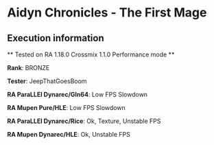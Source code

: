 # Aidyn Chronicles - The First Mage 

## Execution information

** Tested on RA 1.18.0 Crossmix 1.1.0 Performance mode **

**Rank**: BRONZE

**Tester**: JeepThatGoesBoom


**RA ParaLLEl Dynarec/Gln64**: Low FPS Slowdown

**RA Mupen Pure/HLE**: Low FPS Slowdown

**RA ParaLLEl Dynarec/Rice**: Ok, Texture, Unstable FPS

**RA Mupen Dynarec/HLE**: Ok, Unstable FPS